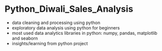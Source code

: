 # Python_Diwali_Sales_Analysis
- data cleaning and processing using python
- exploratory data analysis using python for beginners 
- most used data analytics libraries in python: numpy, pandas, matplotlib and seaborn
- insights/learning from python project 
